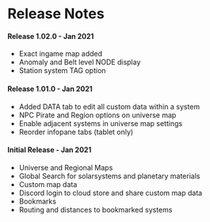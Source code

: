 # Release Notes

#### Release 1.02.0 - Jan 2021
 - Exact ingame map added 
 - Anomaly and Belt level NODE display 
 - Station system TAG option

#### Release 1.01.0 - Jan 2021
- Added DATA tab to edit all custom data within a system 
- NPC Pirate and Region options on universe map 
- Enable adjacent systems in universe map settings 
- Reorder infopane tabs (tablet only)

#### Initial Release - Jan 2021
 - Universe and Regional Maps
 - Global Search for solarsystems and planetary materials
 - Custom map data
 - Discord login to cloud store and share custom map data
 - Bookmarks
 - Routing and distances to bookmarked systems




<!--stackedit_data:
eyJoaXN0b3J5IjpbMjA5NDc0Njc2OCw4Mzg3MzkyMzksLTExMD
Y1ODE1MjUsNDg5OTY5MDc1LDIwMDU1MDU3NTIsMTM3MzE5OTQ5
MCwxMzIyMzc3Mjg5LC0xNzEzNTQxODgwLC0xNTgzMDgyMzQzLD
c2MjE0Mzg5NywxODgzNDg1NjgsNjM2OTgyMjQ4LDExNDYxMTU5
OTIsMTM5NzE0OTU1MiwtNTk5Njk5OTY0LDE2OTExMjM3MDQsMT
E1NTEzMzk4NCwtMTExMTc2MDk2MSwzMTU1OTc2NjMsOTk5NTE0
MzgzXX0=
-->